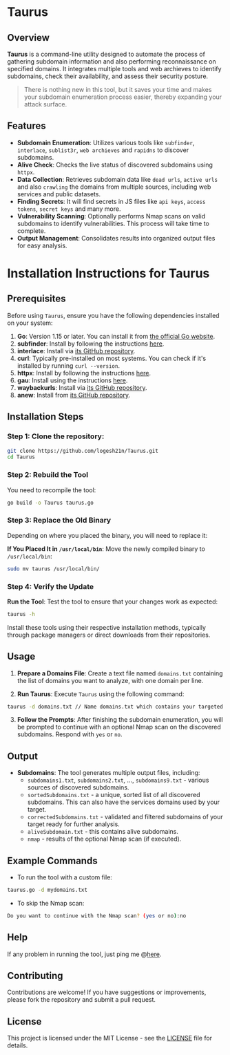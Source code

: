 # Taurus

## Overview

**Taurus** is a command-line utility designed to automate the process of gathering subdomain information and also performing reconnaissance on specified domains. It integrates multiple tools and web archieves to identify subdomains, check their availability, and assess their security posture.

> There is nothing new in this tool, but it saves your time and makes your subdomain enumeration process easier, thereby expanding your attack surface.

## Features

- **Subdomain Enumeration**: Utilizes various tools like `subfinder`, `interlace`, `sublist3r`, `web archieves` and `rapidns` to discover subdomains.
- **Alive Check**: Checks the live status of discovered subdomains using `httpx`.
- **Data Collection**: Retrieves subdomain data like `dead urls`, `active urls` and also `crawling` the domains from multiple sources, including web services and public datasets.
- **Finding Secrets**: It will find secrets in JS files like `api keys`, `access tokens`, `secret keys` and many more.
- **Vulnerability Scanning**: Optionally performs Nmap scans on valid subdomains to identify vulnerabilities. This process will take time to complete.
- **Output Management**: Consolidates results into organized output files for easy analysis.

# Installation Instructions for Taurus

## Prerequisites

Before using `Taurus`, ensure you have the following dependencies installed on your system:

1. **Go**: Version 1.15 or later. You can install it from [the official Go website](https://golang.org/dl/).
2. **subfinder**: Install by following the instructions [here](https://github.com/projectdiscovery/subfinder#installation).
3. **interlace**: Install via [its GitHub repository](https://github.com/cgboal/Interlace#installation).
4. **curl**: Typically pre-installed on most systems. You can check if it's installed by running `curl --version`.
5. **httpx**: Install by following the instructions [here](https://github.com/projectdiscovery/httpx#installation).
6. **gau**: Install using the instructions [here](https://github.com/lc/gau#installation).
7. **waybackurls**: Install via [its GitHub repository](https://github.com/tomnomnom/waybackurls#installation).
8. **anew**: Install from [its GitHub repository](https://github.com/tj/anew#installation).

## Installation Steps

### Step 1: Clone the repository:

```bash
git clone https://github.com/logesh21n/Taurus.git
cd Taurus
```

### Step 2: Rebuild the Tool

You need to recompile the tool:

```bash
go build -o Taurus taurus.go
```

### Step 3: Replace the Old Binary

Depending on where you placed the binary, you will need to replace it:

  **If You Placed It in `/usr/local/bin`**:
   Move the newly compiled binary to `/usr/local/bin`:

```bash
sudo mv taurus /usr/local/bin/
```

### Step 4: Verify the Update

 **Run the Tool**:
   Test the tool to ensure that your changes work as expected:

```bash
taurus -h
```


Install these tools using their respective installation methods, typically through package managers or direct downloads from their repositories.

## Usage

1. **Prepare a Domains File**: Create a text file named `domains.txt` containing the list of domains you want to analyze, with one domain per line.

2. **Run Taurus**: Execute `Taurus` using the following command:

```bash
taurus -d domains.txt // Name domains.txt which contains your targeted domains.
```

3. **Follow the Prompts**: After finishing the subdomain enumeration, you will be prompted to continue with an optional Nmap scan on the discovered subdomains. Respond with `yes` or `no`.

## Output

- **Subdomains**: The tool generates multiple output files, including:
  - `subdomains1.txt`, `subdomains2.txt`, ..., `subdomains9.txt` - various sources of discovered subdomains.
  - `sortedSubdomains.txt` - a unique, sorted list of all discovered subdomains. This can also have the services domains used by your target.
  - `correctedSubdomains.txt` - validated and filtered subdomains of your target ready for further analysis.
  - `aliveSubdomain.txt` - this contains alive subdomains.
  - `nmap` - results of the optional Nmap scan (if executed).

## Example Commands

- To run the tool with a custom file:
  
```bash
taurus.go -d mydomains.txt
```

- To skip the Nmap scan:
  
```bash
Do you want to continue with the Nmap scan? (yes or no):no
```

## Help

If any problem in running the tool, just ping me @[here](https://x.com/NLogesh21).

## Contributing

Contributions are welcome! If you have suggestions or improvements, please fork the repository and submit a pull request.

## License

This project is licensed under the MIT License - see the [LICENSE](LICENSE) file for details.
